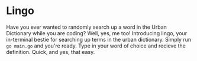 # Lingo 

Have you ever wanted to randomly search up a word in the Urban Dictionary while you are coding? Well, yes, me too!
Introducing lingo, your in-terminal bestie for searching up terms in the urban dictionary. Simply run  `go main.go` and you're ready. 
Type in your word of choice and recieve the definition. Quick, and yes, that easy. 
